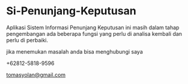 # Si-Penunjang-Keputusan
Aplikasi Sistem Informasi Penunjang Keputusan
ini masih dalam tahap pengembangan ada beberapa fungsi yang perlu di analisa kembali dan perlu di perbaiki.

jika menemukan masalah anda bisa menghubungi saya
 
 +62812-5818-9596
 
 tomasyolan@gmail.com
